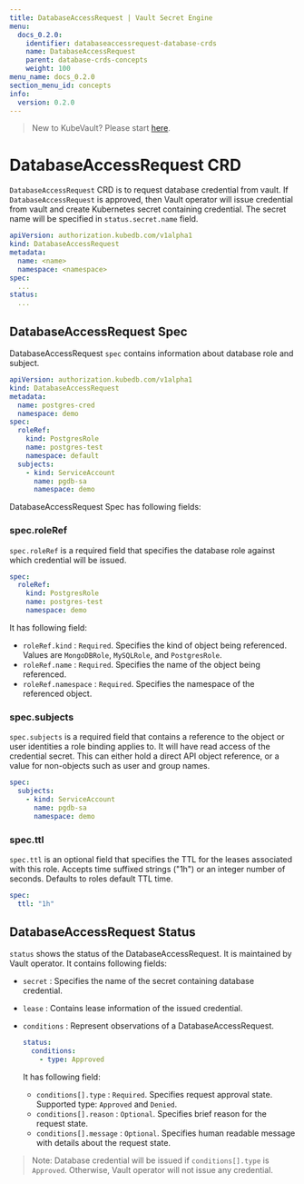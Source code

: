 ```yaml
---
title: DatabaseAccessRequest | Vault Secret Engine
menu:
  docs_0.2.0:
    identifier: databaseaccessrequest-database-crds
    name: DatabaseAccessRequest
    parent: database-crds-concepts
    weight: 100
menu_name: docs_0.2.0
section_menu_id: concepts
info:
  version: 0.2.0
---
```


> New to KubeVault? Please start [here](/docs/0.2.0/concepts/README).

# DatabaseAccessRequest CRD

`DatabaseAccessRequest` CRD is to request database credential from vault. If `DatabaseAccessRequest` is approved, then Vault operator will issue credential from vault and create Kubernetes secret containing credential. The secret name will be specified in `status.secret.name` field.

```yaml
apiVersion: authorization.kubedb.com/v1alpha1
kind: DatabaseAccessRequest
metadata:
  name: <name>
  namespace: <namespace>
spec:
  ...
status:
  ...
```

## DatabaseAccessRequest Spec

DatabaseAccessRequest `spec` contains information about database role and subject.

```yaml
apiVersion: authorization.kubedb.com/v1alpha1
kind: DatabaseAccessRequest
metadata:
  name: postgres-cred
  namespace: demo
spec:
  roleRef:
    kind: PostgresRole
    name: postgres-test
    namespace: default
  subjects:
    - kind: ServiceAccount
      name: pgdb-sa
      namespace: demo
```

DatabaseAccessRequest Spec has following fields:

### spec.roleRef

`spec.roleRef` is a required field that specifies the database role against which credential will be issued.

```yaml
spec:
  roleRef:
    kind: PostgresRole
    name: postgres-test
    namespace: demo
```

It has following field:

- `roleRef.kind` :  `Required`. Specifies the kind of object being referenced. Values are `MongoDBRole`, `MySQLRole`, and `PostgresRole`.
- `roleRef.name` : `Required`. Specifies the name of the object being referenced.
- `roleRef.namespace` : `Required`. Specifies the namespace of the referenced object.

### spec.subjects

`spec.subjects` is a required field that contains a reference to the object or user identities a role binding applies to. It will have read access of the credential secret. This can either hold a direct API object reference, or a value for non-objects such as user and group names.

```yaml
spec:
  subjects:
    - kind: ServiceAccount
      name: pgdb-sa
      namespace: demo
```

### spec.ttl

`spec.ttl` is an optional field that specifies the TTL for the leases associated with this role. Accepts time suffixed strings ("1h") or an integer number of seconds. Defaults to roles default TTL time.

```yaml
spec:
  ttl: "1h"
```

## DatabaseAccessRequest Status

`status` shows the status of the DatabaseAccessRequest. It is maintained by Vault operator. It contains following fields:

- `secret` : Specifies the name of the secret containing database credential.

- `lease` : Contains lease information of the issued credential.

- `conditions` : Represent observations of a DatabaseAccessRequest.

    ```yaml
    status:
      conditions:
        - type: Approved
    ```

  It has following field:
  - `conditions[].type` : `Required`. Specifies request approval state. Supported type: `Approved` and `Denied`.
  - `conditions[].reason` : `Optional`. Specifies brief reason for the request state.
  - `conditions[].message` : `Optional`. Specifies human readable message with details about the request state.

> Note: Database credential will be issued if `conditions[].type` is `Approved`. Otherwise, Vault operator will not issue any credential.
